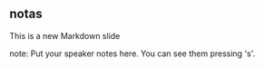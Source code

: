 ##  notas

This is a new Markdown slide

note:
    Put your speaker notes here.
    You can see them pressing 's'.
